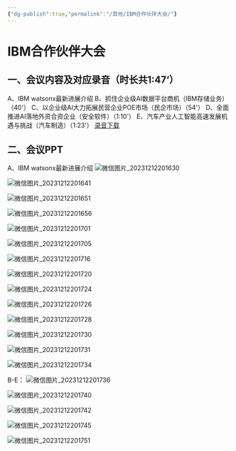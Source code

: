 ```yaml
---
{"dg-publish":true,"permalink":"/其他/IBM合作伙伴大会/"}
---
```


# IBM合作伙伴大会
## 一、会议内容及对应录音（时长共1:47‘）
A、IBM watsonx最新进展介绍
B、抓住企业级AI数据平台商机（IBM存储业务）（40'）
C、以企业级AI大力拓展民营企业POE市场（民企市场）（54'）
D、全面推进AI落地外资合资企业（安全软件）（1:10'）
E、汽车产业人工智能高速发展机遇与挑战（汽车制造）（1:23'）
[录音下载]()
## 二、会议PPT
A、IBM watsonx最新进展介绍
![微信图片_20231212201630](https://ls.liuda.de/i/2023/12/12/65784fc2cc990.jpg)

![微信图片_20231212201641](https://ls.liuda.de/i/2023/12/12/65784fe8b0d0a.jpg)

![微信图片_20231212201651](https://ls.liuda.de/i/2023/12/12/65785011a7d35.jpg)

![微信图片_20231212201656](https://ls.liuda.de/i/2023/12/12/6578507b95d09.jpg)

![微信图片_20231212201701](https://ls.liuda.de/i/2023/12/12/657850f85150b.jpg)

![微信图片_20231212201705](https://ls.liuda.de/i/2023/12/12/6578511d21d3d.jpg)

![微信图片_20231212201716](https://ls.liuda.de/i/2023/12/12/6578514965f49.jpg)

![微信图片_20231212201720](https://ls.liuda.de/i/2023/12/12/6578514d4b2e4.jpg)

![微信图片_20231212201724](https://ls.liuda.de/i/2023/12/12/6578517d6aebe.jpg)

![微信图片_20231212201726](https://ls.liuda.de/i/2023/12/12/6578519233f1d.jpg)

![微信图片_20231212201728](https://ls.liuda.de/i/2023/12/12/657851955df22.jpg)

![微信图片_20231212201730](https://ls.liuda.de/i/2023/12/12/6578519b94404.jpg)

![微信图片_20231212201731](https://ls.liuda.de/i/2023/12/12/657851a5c11a8.jpg)

![微信图片_20231212201734](https://ls.liuda.de/i/2023/12/12/657851a8f3bf2.jpg)

B-E：
![微信图片_20231212201736](https://ls.liuda.de/i/2023/12/12/657851b327963.jpg)

![微信图片_20231212201740](https://ls.liuda.de/i/2023/12/12/657851b4e17ff.jpg)

![微信图片_20231212201742](https://ls.liuda.de/i/2023/12/12/657851b6c9b55.jpg)

![微信图片_20231212201745](https://ls.liuda.de/i/2023/12/12/6578523c5c2e7.jpg)

![微信图片_20231212201751](https://ls.liuda.de/i/2023/12/12/6578524485a84.jpg)
